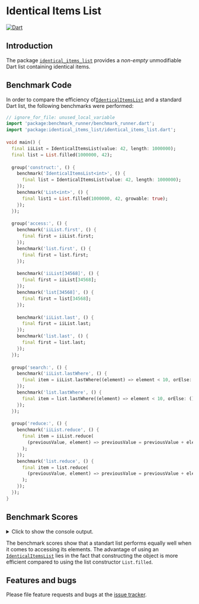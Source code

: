 
# Identical Items List
[![Dart](https://github.com/simphotonics/identical_items_list/actions/workflows/dart.yml/badge.svg)](https://github.com/simphotonics/identical_items_list/actions/workflows/dart.yml)


## Introduction

The package [`identical_items_list`][identical_items_list] provides
a *non-empty* unmodifiable Dart list containing identical
items.

## Benchmark Code

In order to compare the efficiency of[`IdenticalItemsList`][IdenticalItemsList]
and a standard Dart list, the following benchmarks were
performed:

```Dart
// ignore_for_file: unused_local_variable
import 'package:benchmark_runner/benchmark_runner.dart';
import 'package:identical_items_list/identical_items_list.dart';

void main() {
  final iiList = IdenticalItemsList(value: 42, length: 1000000);
  final list = List.filled(1000000, 42);

  group('construct:', () {
    benchmark('IdenticalItemsList<int>', () {
      final list = IdenticalItemsList(value: 42, length: 1000000);
    });
    benchmark('List<int>', () {
      final list1 = List.filled(1000000, 42, growable: true);
    });
  });

  group('access:', () {
    benchmark('iiList.first', () {
      final first = iiList.first;
    });
    benchmark('list.first', () {
      final first = list.first;
    });

    benchmark('iiList[34568]', () {
      final first = iiList[34568];
    });
    benchmark('list[34568]', () {
      final first = list[34568];
    });

    benchmark('iiList.last', () {
      final first = iiList.last;
    });
    benchmark('list.last', () {
      final first = list.last;
    });
  });

  group('search:', () {
    benchmark('iiList.lastWhere', () {
      final item = iiList.lastWhere((element) => element < 10, orElse: () => 0);
    });
    benchmark('list.lastWhere', () {
      final item = list.lastWhere((element) => element < 10, orElse: () => 0);
    });
  });

  group('reduce:', () {
    benchmark('iiList.reduce', () {
      final item = iiList.reduce(
        (previousValue, element) => previousValue = previousValue + element,
      );
    });
    benchmark('list.reduce', () {
      final item = list.reduce(
        (previousValue, element) => previousValue = previousValue + element,
      );
    });
  });
}
```

## Benchmark Scores
<details> <summary> Click to show the console output. </summary>

![Benchmark Scores](https://github.com/simphotonics/identical_items_list/raw/main/images/benchmark_report.png)
</details>

The benchmark scores show that a standart list performs equally well when it
comes to accessing its elements. The advantage of using
an [`IdenticalItemsList`][IdenticalItemsList] lies in the fact that
constructing the object is more efficient compared to using the list
constructor `List.filled`.


## Features and bugs

Please file feature requests and bugs at the [issue tracker].

[issue tracker]: https://github.com/simphotonics/identical_items_list/issues

[collections]: https://api.dart.dev/stable/dart-collection/dart-collection-library.html

[example]: https://github.com/simphotonics/identical_items_list/tree/main/example

[identical_items_list]: https://pub.dev/packages/identical_items_list

[IdenticalItemsList]: https://pub.dev/documentation/identical_items_list/latest/identical_items_list/IdenticalItemsList-class.html

[IdenticalItemsIterable]: https://pub.dev/documentation/identical_items_list/latest/identical_items_list/IdenticalItemsIterable-class.html

[IdenticalItemsIterator]: https://pub.dev/documentation/identical_items_list/latest/identical_items_list/IdenticalItemsIterator-class.html

[List]:https://api.dart.dev/dart-core/List-class.html

[UnsupportedError]: https://api.dart.dev/dart-core/UnsupportedError-class.html